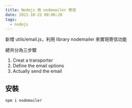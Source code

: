 ```yaml
---
title: Nodejs 用 nodemailer 寄信
date: 2021-10-22 08:06:20
tags:
  - nodejs
---
```


新增 utils/email.js，利用 library nodemailer 來實現寄信功能

總共分為三步驟
1. Creat a transporter
2. Define the email options
3. Actually send the email

## 安裝
``` bash
npm i nodemailer
```

#